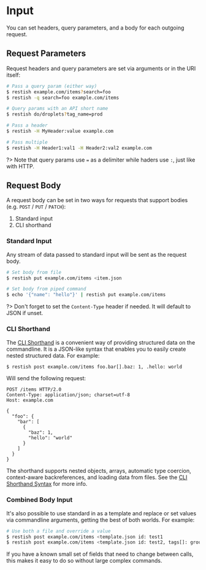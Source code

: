 # Input

You can set headers, query parameters, and a body for each outgoing request.

## Request Parameters

Request headers and query parameters are set via arguments or in the URI itself:

```bash
# Pass a query param (either way)
$ restish example.com/items?search=foo
$ restish -q search=foo example.com/items

# Query params with an API short name
$ restish do/droplets?tag_name=prod

# Pass a header
$ restish -H MyHeader:value example.com

# Pass multiple
$ restish -H Header1:val1 -H Header2:val2 example.com
```

?> Note that query params use `=` as a delimiter while haders use `:`, just like with HTTP.

## Request Body

A request body can be set in two ways for requests that support bodies (e.g. `POST` / `PUT` / `PATCH`):

1. Standard input
2. CLI shorthand

### Standard Input

Any stream of data passed to standard input will be sent as the request body.

```bash
# Set body from file
$ restish put example.com/items <item.json

# Set body from piped command
$ echo '{"name": "hello"}' | restish put example.com/items
```

?> Don't forget to set the `Content-Type` header if needed. It will default to JSON if unset.

### CLI Shorthand

The [CLI Shorthand](shorthand.md) is a convenient way of providing structured data on the commandline. It is a JSON-like syntax that enables you to easily create nested structured data. For example:

```bash
$ restish post example.com/items foo.bar[].baz: 1, .hello: world
```

Will send the following request:

```http
POST /items HTTP/2.0
Content-Type: application/json; charset=utf-8
Host: example.com

{
  "foo": {
    "bar": [
      {
        "baz": 1,
        "hello": "world"
      }
    ]
  }
}
```

The shorthand supports nested objects, arrays, automatic type coercion, context-aware backreferences, and loading data from files. See the [CLI Shorthand Syntax](shorthand.md) for more info.

### Combined Body Input

It's also possible to use standard in as a template and replace or set values via commandline arguments, getting the best of both worlds. For example:

```bash
# Use both a file and override a value
$ restish post example.com/items <template.json id: test1
$ restish post example.com/items <template.json id: test2, tags[]: group1
```

If you have a known small set of fields that need to change between calls, this makes it easy to do so without large complex commands.
